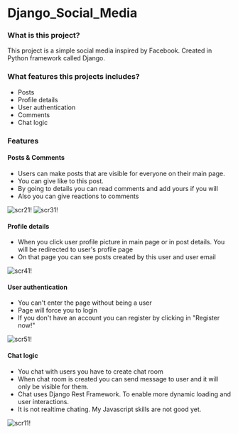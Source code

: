 # Django_Social_Media

### What is this project?

This project is a simple social media inspired by Facebook. Created in Python framework called Django.

### What features this projects includes?

- Posts
- Profile details
- User authentication
- Comments 
- Chat logic

### Features

#### Posts & Comments

- Users can make posts that are visible for everyone on their main page.
- You can give like to this post.
- By going to details you can read comments and add yours if you will
- Also you can give reactions to comments

![scr21!](https://github.com/alopalka/Django_Social_Media/tree/main/screenshots/scr2.png)
![scr31!](https://github.com/alopalka/Django_Social_Media/tree/main/screenshots/scr3.png)

#### Profile details 

- When you click user profile picture in main page or in post details. You will be redirected to user's profile page
- On that page you can see posts created by this user and user email

![scr41!](https://github.com/alopalka/Django_Social_Media/tree/main/screenshots/scr4.png)

#### User authentication

- You can't enter the page without being a user
- Page will force you to login
- If you don't have an account you can register by clicking in "Register now!"

![scr51!](https://github.com/alopalka/Django_Social_Media/tree/main/screenshots/scr5.png)

#### Chat logic

- You chat with users you have to create chat room
- When chat room is created you can send message to user and it will only be visible for them.
- Chat uses Django Rest Framework. To enable more dynamic loading and user interactions.
- It is not realtime chating. My Javascript skills are not good yet.

![scr11!](https://github.com/alopalka/Django_Social_Media/tree/main/screenshots/scr1.png)
